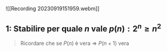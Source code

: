 
![[Recording 20230919151959.webm]]
## 1: Stabilire per quale $n$ vale $p(n): 2^n\geq n^2$

>Ricordare che se $P(n)$ è vera => $P(n+1)$ vera